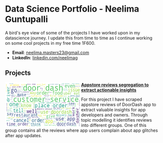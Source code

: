# Data Science Portfolio - Neelima Guntupalli

A bird's eye view of some of the projects I have worked upon in my datascience journey. I update this from time to time as I continue working on some cool projects in  my free time 1F600.

- **Email**: [neelima.masters23@gmail.com](neelima.masters23@gmail.com)
- **LinkedIn**: [linkedin.com/neelimag](https://www.linkedin.com/in/neelimag/)

## Projects

<img align="left" width="250" height="150" src="https://github.com/neel-machine/Portfolio/blob/main/Images/wordcloud.png"> **[Appstore reviews segregation to extract actionable insights](https://github.com/neel-machine/LDA_Topic_Modelling)**

For this project I have scraped appstore reviews of DoorDash app to extract valuable insights for app developers and owners. Through topic modelling it identifies reviews into different groups. One of this group contains all the reviews where app users complain about app glitches after app updates. 






